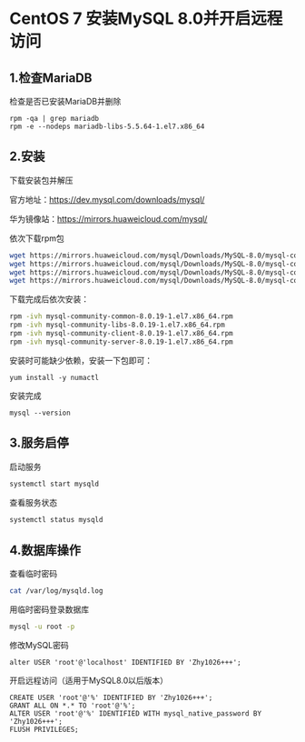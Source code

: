 # CentOS 7 安装MySQL 8.0并开启远程访问
## 1.检查MariaDB

检查是否已安装MariaDB并删除

```shell
rpm -qa | grep mariadb
rpm -e --nodeps mariadb-libs-5.5.64-1.el7.x86_64
```



## 2.安装

下载安装包并解压

官方地址：https://dev.mysql.com/downloads/mysql/

华为镜像站：https://mirrors.huaweicloud.com/mysql/

依次下载rpm包

```bash
wget https://mirrors.huaweicloud.com/mysql/Downloads/MySQL-8.0/mysql-community-common-8.0.19-1.el7.x86_64.rpm
wget https://mirrors.huaweicloud.com/mysql/Downloads/MySQL-8.0/mysql-community-libs-8.0.19-1.el7.x86_64.rpm
wget https://mirrors.huaweicloud.com/mysql/Downloads/MySQL-8.0/mysql-community-client-8.0.19-1.el7.x86_64.rpm
wget https://mirrors.huaweicloud.com/mysql/Downloads/MySQL-8.0/mysql-community-server-8.0.19-1.el7.x86_64.rpm
```



下载完成后依次安装：

```bash
rpm -ivh mysql-community-common-8.0.19-1.el7.x86_64.rpm
rpm -ivh mysql-community-libs-8.0.19-1.el7.x86_64.rpm
rpm -ivh mysql-community-client-8.0.19-1.el7.x86_64.rpm
rpm -ivh mysql-community-server-8.0.19-1.el7.x86_64.rpm
```

安装时可能缺少依赖，安装一下包即可：

```shell
yum install -y numactl
```



安装完成

```
mysql --version
```



## 3.服务启停


启动服务

```bash
systemctl start mysqld
```

查看服务状态

```bash
systemctl status mysqld
```



## 4.数据库操作

查看临时密码

```bash
cat /var/log/mysqld.log
```

用临时密码登录数据库

```bash
mysql -u root -p
```

修改MySQL密码

```mysql
alter USER 'root'@'localhost' IDENTIFIED BY 'Zhy1026+++';
```

开启远程访问（适用于MySQL8.0以后版本）

```mysql
CREATE USER 'root'@'%' IDENTIFIED BY 'Zhy1026+++'; 
GRANT ALL ON *.* TO 'root'@'%'; 
ALTER USER 'root'@'%' IDENTIFIED WITH mysql_native_password BY 'Zhy1026+++';
FLUSH PRIVILEGES;

```

